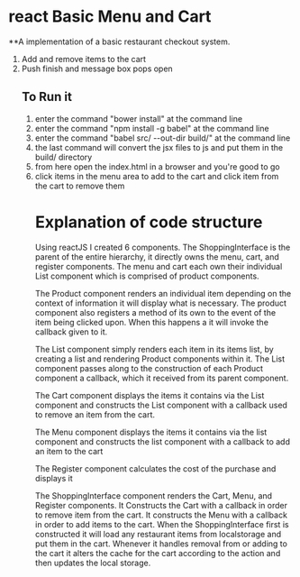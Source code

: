 # react Basic Menu and Cart

**A implementation of a basic restaurant checkout system.

<ol> 
<li> Add and remove items to the cart </li>
<li> Push finish and message box pops open </li>

## To Run it

<ol>
  <li>enter the command "bower install" at the command line </li>
  <li>enter the command "npm install -g babel" at the command line</li>
  <li>enter the command "babel src/ --out-dir build/" at the command line</li>
  <li>the last command will convert the jsx files to js and put them in the build/ directory</li>
  <li>from here open the index.html in a browser and you're good to go</li>
  <li>click items in the menu area to add to the cart and click item from the cart to remove them</li>

# Explanation of code structure

Using reactJS I created 6 components. The ShoppingInterface is the parent of the entire hierarchy, it directly owns the menu, cart, and register components. The menu and cart each own their individual List component which is comprised of product components. 

 The Product component renders an individual item depending on the context of information it will display what is necessary. The product component also registers a method of its own to the event of the item being clicked upon. When this happens a it will invoke the callback given to it.

 The List component simply renders each item in its items list, by creating a list and rendering Product components within it. The List component passes along to the construction of each Product component a callback, which it received from its parent component.

 The Cart component displays the items it contains via the List component and constructs the List component with a callback used to remove an item from the cart.

 The Menu component displays the items it contains via the list component and constructs  the list component with a callback to add an item to the cart

 The Register component calculates the cost of the purchase and displays it

 The ShoppingInterface component renders the Cart, Menu, and Register components. It Constructs the Cart with a callback in order to remove item from the cart. It constructs the Menu with a callback in order to add items to the cart. When the ShoppingInterface first is constructed it will load any restaurant items from localstorage and put them in the cart. Whenever it handles removal from or adding to the cart it alters the cache for the cart according to the action and then updates the local storage.
